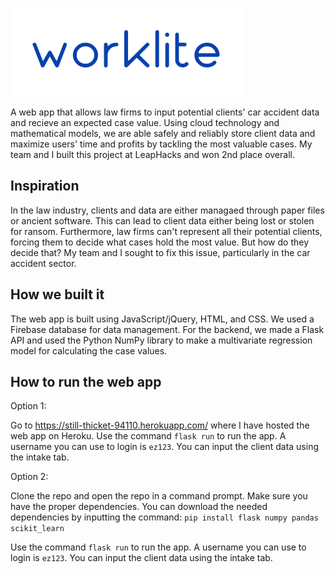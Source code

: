 ![](static/img/logo.PNG)

A web app that allows law firms to input potential clients' car accident data and recieve an expected case value. Using cloud technology and mathematical models, we are able safely and reliably store client data and maximize users' time and profits by tackling the most valuable cases. My team and I built this project at LeapHacks and won 2nd place overall.

## Inspiration
In the law industry, clients and data are either managaed through paper files or ancient software. This can lead to client data either being lost or stolen for ransom. Furthermore, law firms can't represent all their potential clients, forcing them to decide what cases hold the most value. But how do they decide that? My team and I sought to fix this issue, particularly in the car accident sector.

## How we built it
The web app is built using JavaScript/jQuery, HTML, and CSS. We used a Firebase database for data management. For the backend, we made a Flask API and used the Python NumPy library to make a multivariate regression model for calculating the case values.

## How to run the web app
Option 1:

Go to https://still-thicket-94110.herokuapp.com/ where I have hosted the web app on Heroku. Use the command `flask run` to run the app. A username you can use to login is `ez123`. You can input the client data using the intake tab.

Option 2:

Clone the repo and open the repo in a command prompt. Make sure you have the proper dependencies. You can download the needed dependencies by inputting the command:
`pip install flask numpy pandas scikit_learn`

Use the command `flask run` to run the app. A username you can use to login is `ez123`. You can input the client data using the intake tab.

